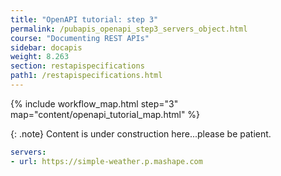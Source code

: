 ```yaml
---
title: "OpenAPI tutorial: step 3"
permalink: /pubapis_openapi_step3_servers_object.html
course: "Documenting REST APIs"
sidebar: docapis
weight: 8.263
section: restapispecifications
path1: /restapispecifications.html
---
```


{% include workflow_map.html step="3" map="content/openapi_tutorial_map.html"  %}

{: .note}
Content is under construction here...please be patient.

```yaml
servers:
- url: https://simple-weather.p.mashape.com
```

